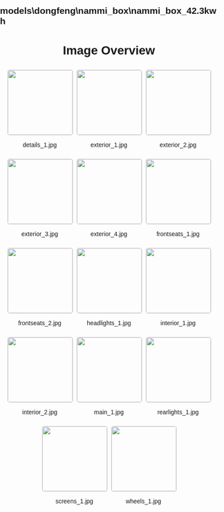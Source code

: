 ## models\dongfeng\nammi_box\nammi_box_42.3kwh
<style>
    body {
        font-family: Arial, sans-serif;
        margin: 0;
        padding: 0;
    }
    .image-gallery {
        display: flex;
        flex-wrap: wrap;
        gap: 10px;
        justify-content: center;
        padding: 10px;
    }
    .image-gallery img {
        width: 150px;
        height: auto;
        border: 1px solid #ddd;
        border-radius: 5px;
    }
    .image-gallery div {
        flex: 1 1 calc(33.333% - 20px); /* Three images per row on large screens */
        max-width: 150px;
        text-align: center;
    }
    @media (max-width: 768px) {
        .image-gallery div {
            flex: 1 1 calc(50% - 20px); /* Two images per row on medium screens */
        }
    }
    @media (max-width: 480px) {
        .image-gallery div {
            flex: 1 1 100%; /* One image per row on small screens */
        }
    }
</style>
<h1 style ="text-align: center;"> Image Overview </h1> <div class="image-gallery">
<div>
<img src="https://media.evkx.net/multimedia/models/dongfeng/nammi_box/nammi_box_42.3kwh/details_1_st.jpg">
<p>details_1.jpg</p>
</div>
<div>
<img src="https://media.evkx.net/multimedia/models/dongfeng/nammi_box/nammi_box_42.3kwh/exterior_1_st.jpg">
<p>exterior_1.jpg</p>
</div>
<div>
<img src="https://media.evkx.net/multimedia/models/dongfeng/nammi_box/nammi_box_42.3kwh/exterior_2_st.jpg">
<p>exterior_2.jpg</p>
</div>
<div>
<img src="https://media.evkx.net/multimedia/models/dongfeng/nammi_box/nammi_box_42.3kwh/exterior_3_st.jpg">
<p>exterior_3.jpg</p>
</div>
<div>
<img src="https://media.evkx.net/multimedia/models/dongfeng/nammi_box/nammi_box_42.3kwh/exterior_4_st.jpg">
<p>exterior_4.jpg</p>
</div>
<div>
<img src="https://media.evkx.net/multimedia/models/dongfeng/nammi_box/nammi_box_42.3kwh/frontseats_1_st.jpg">
<p>frontseats_1.jpg</p>
</div>
<div>
<img src="https://media.evkx.net/multimedia/models/dongfeng/nammi_box/nammi_box_42.3kwh/frontseats_2_st.jpg">
<p>frontseats_2.jpg</p>
</div>
<div>
<img src="https://media.evkx.net/multimedia/models/dongfeng/nammi_box/nammi_box_42.3kwh/headlights_1_st.jpg">
<p>headlights_1.jpg</p>
</div>
<div>
<img src="https://media.evkx.net/multimedia/models/dongfeng/nammi_box/nammi_box_42.3kwh/interior_1_st.jpg">
<p>interior_1.jpg</p>
</div>
<div>
<img src="https://media.evkx.net/multimedia/models/dongfeng/nammi_box/nammi_box_42.3kwh/interior_2_st.jpg">
<p>interior_2.jpg</p>
</div>
<div>
<img src="https://media.evkx.net/multimedia/models/dongfeng/nammi_box/nammi_box_42.3kwh/main_1_st.jpg">
<p>main_1.jpg</p>
</div>
<div>
<img src="https://media.evkx.net/multimedia/models/dongfeng/nammi_box/nammi_box_42.3kwh/rearlights_1_st.jpg">
<p>rearlights_1.jpg</p>
</div>
<div>
<img src="https://media.evkx.net/multimedia/models/dongfeng/nammi_box/nammi_box_42.3kwh/screens_1_st.jpg">
<p>screens_1.jpg</p>
</div>
<div>
<img src="https://media.evkx.net/multimedia/models/dongfeng/nammi_box/nammi_box_42.3kwh/wheels_1_st.jpg">
<p>wheels_1.jpg</p>
</div>
</div>
